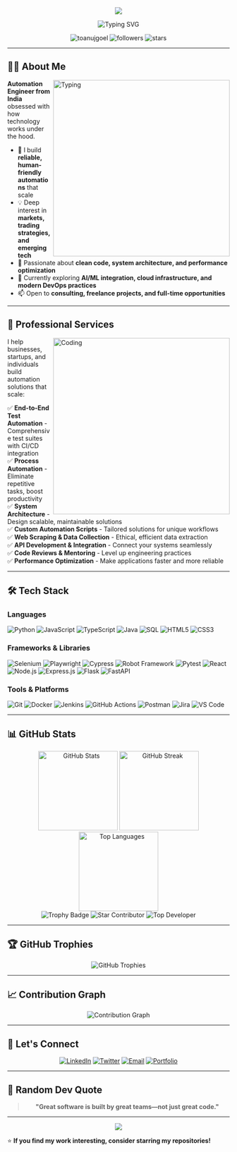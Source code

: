 <!-- Header Banner -->
<div align="center">
  <img src="https://capsule-render.vercel.app/api?type=waving&color=gradient&customColorList=6,11,20&height=200&section=header&text=Anuj%20Goel&fontSize=80&fontAlignY=35&animation=twinkling&fontColor=fff" />
</div>

<!-- Typing Animation -->
<p align="center">
  <img src="https://readme-typing-svg.demolab.com?font=Fira+Code&size=22&duration=3000&pause=1000&color=00D9FF&center=true&vCenter=true&multiline=false&width=600&lines=Automation+Engineer+%7C+Tech+Enthusiast;Building+Scalable+Solutions;Full-Stack+%2B+DevOps+%2B+Testing" alt="Typing SVG" />
</p>

<!-- Profile Views & Stats Badges -->
<p align="center">
  <img src="https://komarev.com/ghpvc/?username=toanujgoel&label=Profile%20views&color=0e75b6&style=flat" alt="toanujgoel" />
  <img src="https://img.shields.io/github/followers/toanujgoel?label=Followers&style=for-the-badge&color=blue" alt="followers" />
  <img src="https://img.shields.io/github/stars/toanujgoel?label=Stars&style=for-the-badge&color=yellow" alt="stars" />
</p>

---

## 👨‍💻 About Me

<img align="right" alt="Typing" width="400" src="https://readme-typing-svg.demolab.com?font=Fira+Code&size=22&duration=3000&pause=1000&color=00D9FF&center=true&vCenter=true&multiline=false&width=400&lines=Coding...;Building...;Automating...;Testing..." />

**Automation Engineer from India** obsessed with how technology works under the hood.

- 🔧 I build **reliable, human-friendly automations** that scale
- 💡 Deep interest in **markets, trading strategies, and emerging tech**
- 🚀 Passionate about **clean code, system architecture, and performance optimization**
- 🎯 Currently exploring **AI/ML integration, cloud infrastructure, and modern DevOps practices**
- 📫 Open to **consulting, freelance projects, and full-time opportunities**

---

## 💼 Professional Services

<img align="right" alt="Coding" width="400" src="https://cdn.dribbble.com/users/1162077/screenshots/3848914/programmer.gif"/>

I help businesses, startups, and individuals build automation solutions that scale:

✅ **End-to-End Test Automation** - Comprehensive test suites with CI/CD integration  
✅ **Process Automation** - Eliminate repetitive tasks, boost productivity  
✅ **System Architecture** - Design scalable, maintainable solutions  
✅ **Custom Automation Scripts** - Tailored solutions for unique workflows  
✅ **Web Scraping & Data Collection** - Ethical, efficient data extraction  
✅ **API Development & Integration** - Connect your systems seamlessly  
✅ **Code Reviews & Mentoring** - Level up engineering practices  
✅ **Performance Optimization** - Make applications faster and more reliable  

---

## 🛠️ Tech Stack

### Languages

![Python](https://img.shields.io/badge/Python-3776AB?style=for-the-badge&logo=python&logoColor=white)
![JavaScript](https://img.shields.io/badge/JavaScript-F7DF1E?style=for-the-badge&logo=javascript&logoColor=black)
![TypeScript](https://img.shields.io/badge/TypeScript-007ACC?style=for-the-badge&logo=typescript&logoColor=white)
![Java](https://img.shields.io/badge/Java-ED8B00?style=for-the-badge&logo=java&logoColor=white)
![SQL](https://img.shields.io/badge/SQL-4479A1?style=for-the-badge&logo=postgresql&logoColor=white)
![HTML5](https://img.shields.io/badge/HTML5-E34F26?style=for-the-badge&logo=html5&logoColor=white)
![CSS3](https://img.shields.io/badge/CSS3-1572B6?style=for-the-badge&logo=css3&logoColor=white)

### Frameworks & Libraries

![Selenium](https://img.shields.io/badge/Selenium-43B02A?style=for-the-badge&logo=selenium&logoColor=white)
![Playwright](https://img.shields.io/badge/Playwright-2EAD33?style=for-the-badge&logo=playwright&logoColor=white)
![Cypress](https://img.shields.io/badge/Cypress-17202C?style=for-the-badge&logo=cypress&logoColor=white)
![Robot Framework](https://img.shields.io/badge/Robot_Framework-000000?style=for-the-badge&logo=robot-framework&logoColor=white)
![Pytest](https://img.shields.io/badge/Pytest-0A9EDC?style=for-the-badge&logo=pytest&logoColor=white)
![React](https://img.shields.io/badge/React-20232A?style=for-the-badge&logo=react&logoColor=61DAFB)
![Node.js](https://img.shields.io/badge/Node.js-339933?style=for-the-badge&logo=node.js&logoColor=white)
![Express.js](https://img.shields.io/badge/Express.js-000000?style=for-the-badge&logo=express&logoColor=white)
![Flask](https://img.shields.io/badge/Flask-000000?style=for-the-badge&logo=flask&logoColor=white)
![FastAPI](https://img.shields.io/badge/FastAPI-009688?style=for-the-badge&logo=fastapi&logoColor=white)

### Tools & Platforms

![Git](https://img.shields.io/badge/Git-F05032?style=for-the-badge&logo=git&logoColor=white)
![Docker](https://img.shields.io/badge/Docker-2496ED?style=for-the-badge&logo=docker&logoColor=white)
![Jenkins](https://img.shields.io/badge/Jenkins-D24939?style=for-the-badge&logo=jenkins&logoColor=white)
![GitHub Actions](https://img.shields.io/badge/GitHub_Actions-2088FF?style=for-the-badge&logo=github-actions&logoColor=white)
![Postman](https://img.shields.io/badge/Postman-FF6C37?style=for-the-badge&logo=postman&logoColor=white)
![Jira](https://img.shields.io/badge/Jira-0052CC?style=for-the-badge&logo=jira&logoColor=white)
![VS Code](https://img.shields.io/badge/VS_Code-007ACC?style=for-the-badge&logo=visual-studio-code&logoColor=white)

---

## 📊 GitHub Stats

<div align="center">
  <img src="https://github-readme-stats.vercel.app/api?username=toanujgoel&show_icons=true&theme=tokyonight&hide_border=true&bg_color=0D1117&title_color=00D9FF&icon_color=00D9FF" alt="GitHub Stats" height="180"/>
  <img src="https://github-readme-streak-stats.herokuapp.com/?user=toanujgoel&theme=tokyonight&hide_border=true&background=0D1117&ring=00D9FF&fire=00D9FF&currStreakLabel=00D9FF" alt="GitHub Streak" height="180"/>
</div>

<div align="center">
  <img src="https://github-readme-stats.vercel.app/api/top-langs/?username=toanujgoel&layout=compact&theme=tokyonight&hide_border=true&bg_color=0D1117&title_color=00D9FF" alt="Top Languages" height="180"/>
</div>

<!-- Hardcoded Trophy Badge -->
<div align="center">
  <img src="https://img.shields.io/badge/🏆_GitHub_Trophy-Gold-FFD700?style=for-the-badge" alt="Trophy Badge" />
  <img src="https://img.shields.io/badge/⭐_Star_Contributor-Platinum-E5E4E2?style=for-the-badge" alt="Star Contributor" />
  <img src="https://img.shields.io/badge/🚀_Top_Developer-Diamond-B9F2FF?style=for-the-badge" alt="Top Developer" />
</div>

---

## 🏆 GitHub Trophies

<div align="center">
  <img src="https://github-profile-trophy.vercel.app/?username=toanujgoel&theme=tokyonight&no-frame=true&no-bg=true&column=7" alt="GitHub Trophies" />
</div>

---

## 📈 Contribution Graph

<div align="center">
  <img src="https://github-readme-activity-graph.vercel.app/graph?username=toanujgoel&bg_color=0D1117&color=00D9FF&line=00D9FF&point=FFFFFF&hide_border=true" alt="Contribution Graph" />
</div>

---

## 🤝 Let's Connect

<div align="center">

[![LinkedIn](https://img.shields.io/badge/LinkedIn-0077B5?style=for-the-badge&logo=linkedin&logoColor=white)](https://linkedin.com/in/toanujgoel)
[![Twitter](https://img.shields.io/badge/Twitter-1DA1F2?style=for-the-badge&logo=twitter&logoColor=white)](https://twitter.com/toanujgoel)
[![Email](https://img.shields.io/badge/Email-D14836?style=for-the-badge&logo=gmail&logoColor=white)](mailto:mailtoanujgoel@gmail.com)
[![Portfolio](https://img.shields.io/badge/Portfolio-000000?style=for-the-badge&logo=About.me&logoColor=white)](https://github.com/toanujgoel/)

</div>

---

## 💭 Random Dev Quote

<div align="center">
  <blockquote>
    <p><strong>"Great software is built by great teams—not just great code."</strong></p>
  </blockquote>
</div>

---

<div align="center">
  <img src="https://capsule-render.vercel.app/api?type=waving&color=gradient&customColorList=6,11,20&height=100&section=footer" />
</div>

⭐ **If you find my work interesting, consider starring my repositories!**

